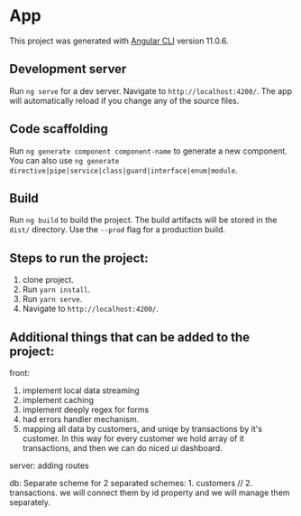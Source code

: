 # App

This project was generated with [Angular CLI](https://github.com/angular/angular-cli) version 11.0.6.

## Development server

Run `ng serve` for a dev server. Navigate to `http://localhost:4200/`. The app will automatically reload if you change any of the source files.

## Code scaffolding

Run `ng generate component component-name` to generate a new component. You can also use `ng generate directive|pipe|service|class|guard|interface|enum|module`.

## Build

Run `ng build` to build the project. The build artifacts will be stored in the `dist/` directory. Use the `--prod` flag for a production build.


## Steps to run the project:

1. clone project.
2. Run `yarn install`.
3. Run `yarn serve`.
4. Navigate to `http://localhost:4200/`.



## Additional things that can be added to the project:

front:
1. implement local data streaming
2. implement caching
3. implement deeply regex for forms
4. had errors handler mechanism.
5. mapping all data by customers, and uniqe by transactions by it's customer.
   In this way for every customer we hold array of it transactions, and then we can do niced ui dashboard.
   
server:
adding routes

db:
Separate scheme for 2 separated schemes: 1. customers // 2. transactions.
we will connect them by id property and we will manage them separately.

